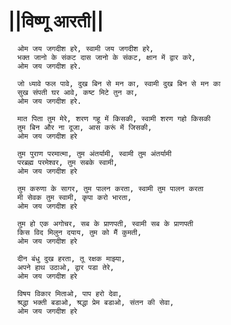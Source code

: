 # ||विष्णू आरती||

      ओम जय जगदीश हरे, स्वामी जय जगदीश हरे,
      भक्त जानो के संकट दास जानो के संकट, क्षान में द्वार करे,
      ओम जय जगदीश हरे.

      जो ध्यावे फल पावे, दुख बिन से मन का, स्वामी दुख बिन से मन का
      सुख संपती घर आवे, कष्ट मिटे तुन का,
      ओम जय जगदीश हरे.

      मात पिता तुम मेरे, शरण गहू में किसकी, स्वामी शरण गहो किसकी
      तुम बिन और ना दूजा, आस करूं में जिसकी,
      ओम जय जगदीश हरे

      तुम पुराण परमात्मा, तुम अंतर्यामी, स्वामी तुम अंतर्यामी
      परब्रह्म परमेश्वर, तुम सबके स्वामी,
      ओम जय जगदीश हरे

      तुम करुणा के सागर, तुम पालन करता, स्वामी तुम पालन करता
      मी सेवक तुम स्वामी, कृपा करो भारता,
      ओम जय जगदीश हरे

      तुम हो एक अगोचर, सब के प्राणपती, स्वामी सब के प्राणपती
      किस विद मिलुन दयाय, तुम को मैं कुमती,
      ओम जय जगदीश हरे

      दीन बंधु दुख हरता, तू रक्षक माझ्या,
      अपने हाथ उठाओ, द्वार पडा तेरे,
      ओम जय जगदीश हरे

      विषय विकार मिताओ, पाप हरो देवा,
      श्रद्धा भक्ती बडाओ, श्रद्धा प्रेम बडाओ, संतन की सेवा,
      ओम जय जगदीश हरे